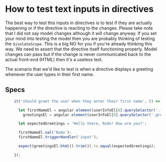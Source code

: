 # How to test text inputs in directives

The best way to test this inputs in directives is to test if they are actually happening or if the directive is reacting to the changes. Please take note that I did not say model changes although it will change anyway. If you set your mind into testing the model then you are probably thinking of testing the `$isolateScope`. This is a big NO for you if you're already thinking this way. We need to assert that the directive itself functioning properly. Model changes can pass but if the change is never communicated back to the actual front-end (HTML) then it's a useless test.

The scenario that we'd like to test is when a directive displays a greeting whenever the user types in their first name.

## Specs

```javascript
    it('should greet the user when they enter their first name', () => {

      let firstNameEl = angular.element(userInfoEl[0].querySelector('.first-name')),
        greetingsEl = angular.element(userInfoEl[0].querySelector('.greetings'));

      let expectedGreetings = 'Hello there, Rodo! How are you?';

      firstNameEl.val('Rodo');
      firstNameEl.triggerHandler('input');

      expect(greetingsEl.html().trim()).to.equal(expectedGreetings);

    });
```